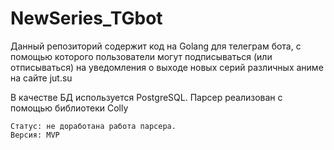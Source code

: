 # NewSeries_TGbot

Данный репозиторий содержит код на Golang для телеграм бота, с помощью которого пользователи могут подписываться (или отписываться) на уведомления о выходе новых серий различных аниме на сайте jut.su

В качестве БД используется PostgreSQL. Парсер реализован с помощью библиотеки Colly

    Статус: не доработана работа парсера.
    Версия: MVP